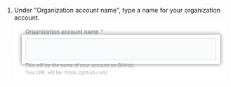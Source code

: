 1. Under "Organization account name", type a name for your organization account.
![Field to type an organization name](/assets/images/help/organizations/new-org-name.png)
